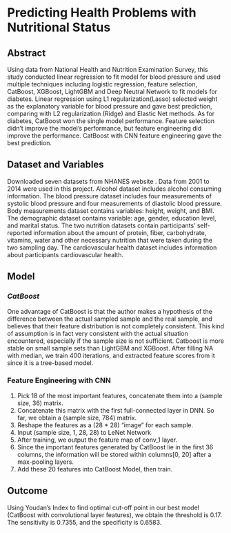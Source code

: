 # Predicting Health Problems with Nutritional Status

## Abstract

Using data from National Health and Nutrition Examination Survey, this study conducted linear regression to fit model for blood pressure and used multiple techniques including logistic regression, feature selection, CatBoost, XGBoost, LightGBM and Deep Neutral Network to fit models for diabetes. Linear regression using L1 regularization(Lasso) selected weight as the explanatory variable for blood pressure and gave best prediction, comparing with L2 regularization (Ridge) and Elastic Net methods. As for diabetes, CatBoost won the single model performance. Feature selection didn’t improve the model’s performance, but feature engineering did improve the performance. CatBoost with CNN feature engineering gave the best prediction.

## Dataset and Variables

Downloaded seven datasets from NHANES website . Data from 2001 to 2014 were used in this project.  Alcohol dataset includes alcohol consuming information. The blood pressure dataset includes four measurements of systolic blood pressure and four measurements of diastolic blood pressure. Body measurements dataset contains variables: height, weight, and BMI. The demographic dataset contains variable: age, gender, education level, and marital status. The two nutrition datasets contain participants’ self-reported information about the amount of protein, fiber, carbohydrate, vitamins, water and other necessary nutrition that were taken during the two sampling day. The cardiovascular health dataset includes information about participants cardiovascular health.

## Model

### _CatBoost_

One advantage of CatBoost is that the author makes a hypothesis of the difference between the actual sampled sample and the real sample, and believes that their feature distribution is not completely consistent. This kind of assumption is in fact very consistent with the actual situation encountered, especially if the sample size is not sufficient. Catboost is more stable on small sample sets than LightGBM and XGBoost. After filling NA with median, we train 400 iterations, and extracted feature scores from it since it is a tree-based model.

### Feature Engineering with CNN

1. Pick 18 of the most important features, concatenate them into a (sample size, 36) matrix.
2. Concatenate this matrix with the first full-connected layer in DNN. So far, we obtain a (sample size, 784) matrix.
3. Reshape the features as a (28 * 28) “image” for each sample.
4. Input (sample size, 1, 28, 28) to LeNet Network
5. After training, we output the feature map of conv_1 layer. 
6. Since the important features generated by CatBoost lie in the first 36 columns, the information will be stored within columns[0, 20] after a max-pooling layers.
7. Add these 20 features into CatBoost Model, then train. 

## Outcome

Using Youdan’s Index to find optimal cut-off point in our best model (CatBoost with convolutional layer features), we obtain the threshold is 0.17. The sensitivity is 0.7355, and the specificity is 0.6583.